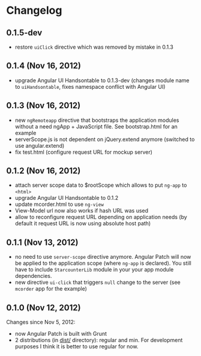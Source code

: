 # Changelog

## 0.1.5-dev

- restore `uiClick` directive which was removed by mistake in 0.1.3

## 0.1.4 (Nov 16, 2012)

- upgrade Angular UI Handsontable to 0.1.3-dev (changes module name to `uiHandsontable`, fixes namespace conflict with Angular UI)

## 0.1.3 (Nov 16, 2012)

- new `ngRemoteapp` directive that bootstraps the application modules without a need ngApp + JavaScript file. See bootstrap.html for an example
- serverScope.js is not dependent on jQuery.extend anymore (switched to use angular.extend)
- fix test.html (configure request URL for mockup server)

## 0.1.2 (Nov 16, 2012)

- attach server scope data to $rootScope which allows to put `ng-app` to `<html>`
- upgrade Angular UI Handsontable to 0.1.2
- update mcorder.html to use `ng-view`
- View-Model url now also works if hash URL was used
- allow to reconfigure request URL depending on application needs (by default it request URL is now using absolute host path)

## 0.1.1 (Nov 13, 2012)

- no need to use `server-scope` directive anymore. Angular Patch will now be applied to the application scope (where `ng-app` is declared). You still have to include `StarcounterLib` module in your your app module dependencies.
- new directive `ui-click` that triggers `null` change to the server (see `mcorder` app for the example)

## 0.1.0 (Nov 12, 2012)

Changes since Nov 5, 2012:

- now Angular Patch is built with Grunt
- 2 distributions (in [dist/](https://github.com/warpech/angular-patch/tree/master/dist) directory): regular and min. For development purposes I think it is better to use regular for now.